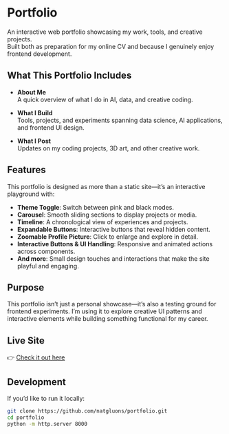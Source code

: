 # Portfolio  

An interactive web portfolio showcasing my work, tools, and creative projects.  
Built both as preparation for my online CV and because I genuinely enjoy frontend development.  

## What This Portfolio Includes  

- **About Me**  
  A quick overview of what I do in AI, data, and creative coding.  

- **What I Build**  
  Tools, projects, and experiments spanning data science, AI applications, and frontend UI design.  

- **What I Post**  
  Updates on my coding projects, 3D art, and other creative work.  

## Features  

This portfolio is designed as more than a static site—it’s an interactive playground with:  

- **Theme Toggle**: Switch between pink and black modes.  
- **Carousel**: Smooth sliding sections to display projects or media.  
- **Timeline**: A chronological view of experiences and projects.  
- **Expandable Buttons**: Interactive buttons that reveal hidden content.  
- **Zoomable Profile Picture**: Click to enlarge and explore in detail.  
- **Interactive Buttons & UI Handling**: Responsive and animated actions across components.  
- **And more**: Small design touches and interactions that make the site playful and engaging.  

## Purpose  

This portfolio isn’t just a personal showcase—it’s also a testing ground for frontend experiments. I’m using it to explore creative UI patterns and interactive elements while building something functional for my career.  

## Live Site  

👉 [Check it out here](https://natgluons.github.io/portfolio/)  

## Development  

If you’d like to run it locally:  
```bash
git clone https://github.com/natgluons/portfolio.git
cd portfolio
python -m http.server 8000